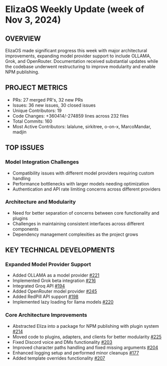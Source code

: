 # ElizaOS Weekly Update (week of Nov 3, 2024)

## OVERVIEW
ElizaOS made significant progress this week with major architectural improvements, expanding model provider support to include OLLAMA, Grok, and OpenRouter. Documentation received substantial updates while the codebase underwent restructuring to improve modularity and enable NPM publishing.

## PROJECT METRICS
- PRs: 27 merged PR's, 32 new PRs
- Issues: 36 new issues, 30 closed issues
- Unique Contributors: 19
- Code Changes: +360414/-274859 lines across 232 files
- Total Commits: 160
- Most Active Contributors: lalalune, sirkitree, o-on-x, MarcoMandar, madjin

## TOP ISSUES

### Model Integration Challenges
- Compatibility issues with different model providers requiring custom handling
- Performance bottlenecks with larger models needing optimization
- Authentication and API rate limiting concerns across different providers

### Architecture and Modularity
- Need for better separation of concerns between core functionality and plugins
- Challenges in maintaining consistent interfaces across different components
- Dependency management complexities as the project grows

## KEY TECHNICAL DEVELOPMENTS

### Expanded Model Provider Support
- Added OLLAMA as a model provider [#221](https://github.com/elizaos/eliza/pull/221)
- Implemented Grok beta integration [#216](https://github.com/elizaos/eliza/pull/216)
- Integrated Groq API [#194](https://github.com/elizaos/eliza/pull/194)
- Added OpenRouter model provider [#245](https://github.com/elizaos/eliza/pull/245)
- Added RedPill API support [#198](https://github.com/elizaos/eliza/pull/198)
- Implemented lazy loading for llama models [#220](https://github.com/elizaos/eliza/pull/220)

### Core Architecture Improvements
- Abstracted Eliza into a package for NPM publishing with plugin system [#214](https://github.com/elizaos/eliza/pull/214)
- Moved code to plugins, adapters, and clients for better modularity [#225](https://github.com/elizaos/eliza/pull/225)
- Fixed Discord voice and DMs functionality [#203](https://github.com/elizaos/eliza/pull/203)
- Improved character paths handling and fixed missing arguments [#204](https://github.com/elizaos/eliza/pull/204)
- Enhanced logging setup and performed minor cleanups [#177](https://github.com/elizaos/eliza/pull/177)
- Added template overrides functionality [#207](https://github.com/elizaos/eliza/pull/207)